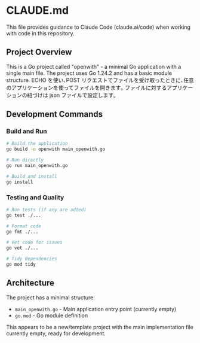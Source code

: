 # CLAUDE.md

This file provides guidance to Claude Code (claude.ai/code) when working with code in this repository.

## Project Overview

This is a Go project called "openwith" - a minimal Go application with a single main file. The project uses Go 1.24.2 and has a basic module structure.
ECHO を使い､POST リクエストでファイルを受け取ったときに､任意のアプリケーションを使ってファイルを開きます｡
ファイルに対するアプリケーションの紐づけは json ファイルで設定します｡

## Development Commands

### Build and Run
```bash
# Build the application
go build -o openwith main_openwith.go

# Run directly
go run main_openwith.go

# Build and install
go install
```

### Testing and Quality
```bash
# Run tests (if any are added)
go test ./...

# Format code
go fmt ./...

# Vet code for issues
go vet ./...

# Tidy dependencies
go mod tidy
```

## Architecture

The project has a minimal structure:
- `main_openwith.go` - Main application entry point (currently empty)
- `go.mod` - Go module definition

This appears to be a new/template project with the main implementation file currently empty, ready for development.
